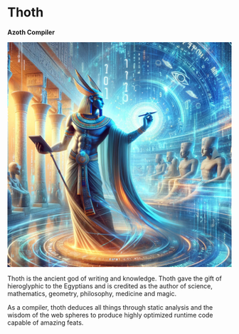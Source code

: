# Thoth

**Azoth Compiler**

<img src="thoth.webp" alt="Thoth the Azoth Compiler" width="512">

Thoth is the ancient god of writing and knowledge. Thoth gave the gift of hieroglyphic to the Egyptians and is credited as the author of science, mathematics, geometry, philosophy, medicine and magic.

As a compiler, thoth deduces all things through static analysis and the wisdom of the web spheres to produce highly optimized runtime code capable of amazing feats.
